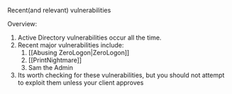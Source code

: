 Recent(and relevant) vulnerabilities

Overview:

1) Active Directory vulnerabilities occur all the time. 
2) Recent major vulnerabilities include:
	1) [[Abusing ZeroLogon|ZeroLogon]]
	2) [[PrintNightmare]]
	3) Sam the Admin
3) Its worth checking for these vulnerabilities, but you should not attempt to exploit them unless your client approves